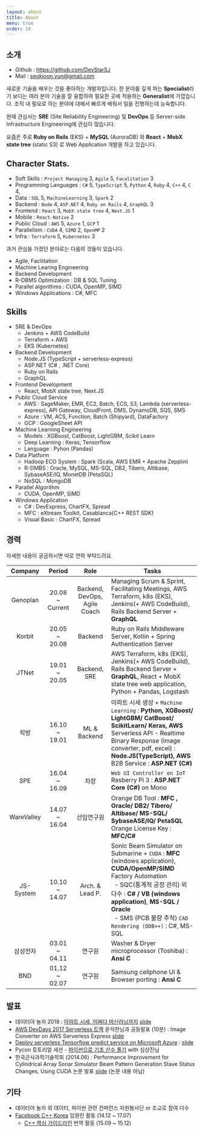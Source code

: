 ```yaml
---
layout: about
title: About
menu: true
order: 10
---
```


## 소개

- Github : <https://github.com/DevStarSJ>
- Mail : seokjoon.yun@gmail.com

새로운 기술을 배우는 것을 좋아하는 개발자입니다.
한 분야를 깊게 파는 **Specialist**라기 보다는 여러 분야 기술을 잘 융합하여 필요한 곳에 적용하는 **Generalist**에 가깝습니다.
조직 내 필요로 하는 분야에 대해서 빠르게 배워서 일을 진행하는데 능숙합니다.

현재 관심사는 **SRE** (Site Reliability Engineering) 및 **DevOps** 등 Server-side Infrastructure Engineering에 관심이 많습니다.

요즘은 주로 **Ruby on Rails** (EKS) + **MySQL** (AuroraDB) 와 **React** + **MobX state tree** (static S3) 로 Web Application 개발을 하고 있습니다.

## Character Stats.

- Soft Skills : `Project Managing` 3, `Agile` 5, `Facalitation` 3
- Programming Languages : `C#` 5, `TypeScript` 5, `Python` 4, `Ruby` 4, `C++` 4, `C` 4,
- Data : `SQL` 5, `MachineLearning` 3, `Spark` 2
- Backend : `Node` 4, `ASP.NET` 4, `Ruby on Rails` 4, `GraphQL` 3
- Frontend : `React` 3, `MobX state tree` 4, `Next.JS` 1
- Mobile : `React-Native` 2
- Public Cloud : `AWS` 5, `Azure` 1, `GCP` 1
- Parallelism : `CUDA` 4, `SIMD` 2, `OpenMP` 2
- Infra : `Terraform` 5, `Kubernetes` 3

과거 관심을 가졌던 분야로는 다음의 것들이 있습니다.

- Agile, Facilitation
- Machine Learing Engineering
- Backend Development
- R-DBMS Optimization : DB & SQL Tuning
- Parallel algorithms : CUDA, OpenMP, SIMD
- Windows Applications : C#, MFC

## Skills

- SRE & DevOps
  - Jenkins + AWS CodeBuild
  - Terraform + AWS
  - EKS (Kubernetes)
- Backend Development
  - Node.JS (TypeScript + serverless-express)
  - ASP.NET (C# , .NET Core)
  - Ruby on Rails
  - GraphQL
- Frontend Development
  - React, MobX state tree, Next.JS
- Public Cloud Service
  - AWS : SageMaker, EMR, EC2, Batch, ECS, S3, Lambda (serverless-express), API Gateway, CloudFront, DMS, DynamoDB, SQS, SMS
  - Azure : VM, ACS, Function, Batch (Shipyard), DataFactory
  - GCP : GoogleSheet API
- Machine Learning Engineering
  - Models : XGBoost, CatBoost, LightGBM, Scikit Learn
  - Deep Learning : Keras, Tensorflow
  - Language : Pyhon (Pandas)
- Data Platform
  - Hadoop ECO System : Spark (Scala, AWS EMR + Apache Zepplin)
  - R-DMBS : Oracle, MySQL, MS-SQL, DB2, Tibero, Altibase, SybaseASE/IQ, MonetDB (PetaSQL)
  - NoSQL : MongoDB
- Parallel Algorithm
  - CUDA, OpenMP, SIMD
- Windows Application
  - C# : DevExpress, ChartFX, Spread
  - MFC : eXtream Toolkit, Casablanca(C++ REST SDK)
  - Visual Basic : ChartFX, Spread

## 경력

자세한 내용이 궁금하시면 따로 연락 부탁드려요.

|  Company   |     Period      |      Role       | Tasks                                                                                                                                                                                                                                                                                                        |
| :--------: | :-------------: | :-------------: | ------------------------------------------------------------------------------------------------------------------------------------------------------------------------------------------------------------------------------------------------------------------------------------------------------------ |
|    Genoplan  |  20.08 ~ Current |  Backend, DevOps, Agile Coach | Managing Scrum & Sprint, Facilitating Meetings, AWS Terraform, k8s (EKS), Jenkins(+ AWS CodeBuild), Rails Backend Server + **GraphQL** | 
|    Korbit  |  20.05 ~ 20.08 |  Backend   | Ruby on Rails Middleware Server, Kotlin + Spring Authentication Server |
|   JTNet    | 19.01 ~ 20.05 | Backend, SRE | AWS Terraform, k8s (EKS), Jenkins(+ AWS CodeBuild), Rails Backend Server + **GraphQL**, React + MobX state tree web application, Python + Pandas, Logstash                                                                                                                                                   |
|    직방    |  16.10 ~ 19.01  |  ML & Backend   | 아파트 시세 생성 + `Machine Learning` : **Python, XGBoost/ LightGBM/ CatBoost/ ScikitLearn/ Keras, AWS** <br> Serverless API - Realtime Binary Response (image converter, pdf, excel) : **Node.JS(TypeScript), AWS** <br> B2B Service : **ASP.NET (C#)**                                                     |
|    SPE     |  16.04 ~ 16.09  |      차장       | `Web UI Controller on IoT` Rasberry Pi 3 : **ASP.NET Core (C#)** on Mono                                                                                                                                                                                                                                     |
| WareValley |  14.07 ~ 16.04  |   선임연구원    | Orange DB Tool : **MFC , Oracle/ DB2/ Tibero/ Altibase/ MS-SQL/ SybaseASE/IQ/ PetaSQL** <br> Orange License Key : **MFC/C#**                                                                                                                                                                                 |
| JS-System  |  10.10 ~ 14.07  | Arch. & Lead P. | Sonic Beam Simulator on Submarine + `CUDA` : **MFC** (windows application), **CUDA/OpenMP/SIMD** <br> Factory Automation <br>&nbsp;&nbsp;- SQC(통계적 공정 관리) 외 다수 : **C# / VB (windows application)**, **MS-SQL / Oracle** <br>&nbsp;&nbsp;- SMS (PCB 불량 추적) `CAD Rendering (ODB++)` : C#, MS-SQL |
|  삼성전자  |  03.01 ~ 04.11  |     연구원      | Washer & Dryer microprocessor (Toshiba) : **Ansi C**                                                                                                                                                                                                                                                         |
|    BND     |  01.12 ~ 02.07  |     연구원      | Samsung cellphone UI & Browser porting : **Ansi C**                                                                                                                                                                                                                                                          |

## 발표

- 데이터야 놀자 2018 : [아파트 시세, 어쩌다 머신러닝까지](https://datayanolja.github.io/speakers/seokjoonyun.html) [slide](https://www.slideshare.net/seokjoonyun9/ss-119941642)
- [AWS DevDays 2017 Serverless 트랙](https://aws.amazon.com/ko/events/devday-seoul/serverless_IoT/#serverless) 윤석찬님과 공동발표 (10분) : Image Converter on AWS Serverless Express [slide](https://www.slideshare.net/seokjoonyun9/aws-dev-day-seoul-2017-buliding-serverless-web-app-image-converter)
- [Deploy serverless Tensorflow predict service on Microsoft Azure](https://onoffmix.com/event/110570) : [slide](https://devstarsj.github.io/cloud/2017/07/27/AzureFunction.TensorflowPredict)
- Pycon 튜토리얼 세션 - [파이썬으로 기초 산수 풀기](https://www.pycon.kr/2016apac/program/tutorial/7) with 심상진님
- 한국군사과학기술학회 (2014.06) : Performance Improvement for Cylindrical Array Sonar Simulator Beam Pattern Generation Stave Status Changes, Using CUDA 논문 발표
  [slide](https://www.slideshare.net/seokjoonyun9/cuda-33834381) (논문 내용 아님)

## 기타

- 데이터야 놀자 외 데이터, 파이썬 관련 컨퍼런스 자원봉사단 or 조교로 참여 다수
- [Facebook C++ Korea](https://www.facebook.com/groups/cppkorea) 임원진 활동 (14.12 ~ 17.07)
  - [C++ 핵심 가이드라인](https://github.com/CppKorea/CppCoreGuidelines) 번역 활동 (15.09 ~ 15.12)
